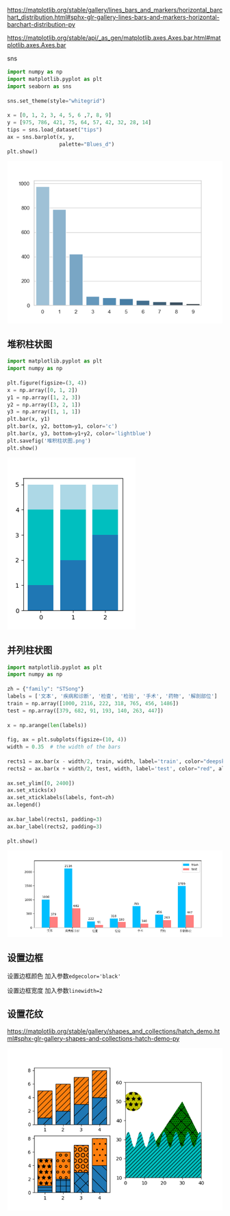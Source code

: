 https://matplotlib.org/stable/gallery/lines_bars_and_markers/horizontal_barchart_distribution.html#sphx-glr-gallery-lines-bars-and-markers-horizontal-barchart-distribution-py

https://matplotlib.org/stable/api/_as_gen/matplotlib.axes.Axes.bar.html#matplotlib.axes.Axes.bar

sns

```python
import numpy as np
import matplotlib.pyplot as plt
import seaborn as sns

sns.set_theme(style="whitegrid")

x = [0, 1, 2, 3, 4, 5, 6 ,7, 8, 9]
y = [975, 786, 421, 75, 64, 57, 42, 32, 28, 14]
tips = sns.load_dataset("tips")
ax = sns.barplot(x, y,
                 palette="Blues_d")
plt.show()
```

![image-20210415105901514](images/image-20210415105901514.png)



## 堆积柱状图

```python
import matplotlib.pyplot as plt
import numpy as np

plt.figure(figsize=(3, 4))
x = np.array([0, 1, 2])
y1 = np.array([1, 2, 3])
y2 = np.array([3, 2, 1])
y3 = np.array([1, 1, 1])
plt.bar(x, y1)
plt.bar(x, y2, bottom=y1, color='c')
plt.bar(x, y3, bottom=y1+y2, color='lightblue')
plt.savefig('堆积柱状图.png')
plt.show()
```

![](images/堆积柱状图.png)

## 并列柱状图

```python
import matplotlib.pyplot as plt
import numpy as np

zh = {"family": "STSong"}
labels = ['文本', '疾病和诊断', '检查', '检验', '手术', '药物', '解剖部位']  # , '总数'
train = np.array([1000, 2116, 222, 318, 765, 456, 1486])
test = np.array([379, 682, 91, 193, 140, 263, 447])

x = np.arange(len(labels))

fig, ax = plt.subplots(figsize=(10, 4))
width = 0.35  # the width of the bars

rects1 = ax.bar(x - width/2, train, width, label='train', color="deepskyblue")
rects2 = ax.bar(x + width/2, test, width, label='test', color="red", alpha=0.5)

ax.set_ylim([0, 2400])
ax.set_xticks(x)
ax.set_xticklabels(labels, font=zh)
ax.legend()

ax.bar_label(rects1, padding=3)
ax.bar_label(rects2, padding=3)

plt.show()
```

![image-20210415112449359](images/image-20210415112449359.png)

## 设置边框

设置边框颜色 加入参数`edgecolor='black'`

设置边框宽度 加入参数`linewidth=2`

## 设置花纹

https://matplotlib.org/stable/gallery/shapes_and_collections/hatch_demo.html#sphx-glr-gallery-shapes-and-collections-hatch-demo-py

![hatch demo](images/sphx_glr_hatch_demo_001.png)

